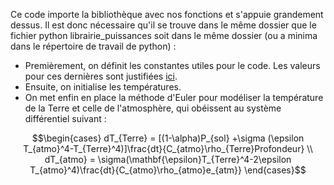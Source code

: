 Ce code importe la bibliothèque avec nos fonctions et s'appuie grandement dessus. Il est donc nécessaire qu'il se trouve dans le même dossier que le fichier python librairie_puissances soit dans le même dossier (ou a minima dans le répertoire de travail de python) :
* Premièrement, on définit les constantes utiles pour  le code. Les valeurs pour ces dernières sont justifiées [ici](https://github.com/z-the-turtle/Projet_CREPES/blob/main/Dossier%20final/GUI%20et%20code/Justification%20constantes.md).
* Ensuite, on initialise les températures.
* On met enfin en place la méthode d'Euler pour modéliser la température de la Terre et celle de l'atmosphère, qui obéissent au système différentiel suivant :

$$\begin{cases}
dT_{Terre} = [(1-\alpha)P_{sol} +\sigma (\epsilon T_{atmo}^4-T_{Terre}^4)]\frac{dt}{C_{atmo}\rho_{Terre}Profondeur} \\
dT_{atmo} = \sigma(\mathbf{\epsilon}T_{Terre}^4-2\epsilon T_{atmo}^4)\frac{dt}{C_{atmo}\rho_{atmo}e_{atm}}
\end{cases}$$ 
